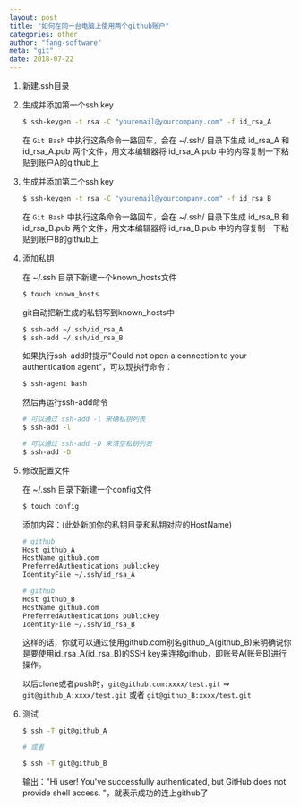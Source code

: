 ```yaml
---
layout: post
title: "如何在同一台电脑上使用两个github账户"
categories: other
author: "fang-software"
meta: "git"
date: 2018-07-22
---
```


1. 新建.ssh目录

2. 生成并添加第一个ssh key
    ``` bash
    $ ssh-keygen -t rsa -C "youremail@yourcompany.com" -f id_rsa_A
    ```
    在 `Git Bash` 中执行这条命令一路回车，会在 ~/.ssh/ 目录下生成 id_rsa_A 和 id_rsa_A.pub 两个文件，用文本编辑器将 id_rsa_A.pub 中的内容复制一下粘贴到账户A的github上

3. 生成并添加第二个ssh key
    ``` bash
    $ ssh-keygen -t rsa -C "youremail@yourcompany.com" -f id_rsa_B
    ```
    在 `Git Bash` 中执行这条命令一路回车，会在 ~/.ssh/ 目录下生成 id_rsa_B 和 id_rsa_B.pub 两个文件，用文本编辑器将 id_rsa_B.pub 中的内容复制一下粘贴到账户B的github上

4. 添加私钥

    在 ~/.ssh 目录下新建一个known_hosts文件
    ``` bash
    $ touch known_hosts
    ```

    git自动把新生成的私钥写到known_hosts中
    ``` bash
    $ ssh-add ~/.ssh/id_rsa_A
    $ ssh-add ~/.ssh/id_rsa_B
    ```

    如果执行ssh-add时提示"Could not open a connection to your authentication agent"，可以现执行命令：
    ``` bash
    $ ssh-agent bash
    ```

    然后再运行ssh-add命令
    ``` bash
    # 可以通过 ssh-add -l 来确私钥列表
    $ ssh-add -l

    # 可以通过 ssh-add -D 来清空私钥列表
    $ ssh-add -D
    ```

5. 修改配置文件

    在 ~/.ssh 目录下新建一个config文件
    ``` bash
    $ touch config
    ```

    添加内容：(此处新加你的私钥目录和私钥对应的HostName)
    ``` bash
    # github
    Host github_A
    HostName github.com
    PreferredAuthentications publickey
    IdentityFile ~/.ssh/id_rsa_A

    # github
    Host github_B
    HostName github.com
    PreferredAuthentications publickey
    IdentityFile ~/.ssh/id_rsa_B
    ```

    这样的话，你就可以通过使用github.com别名github_A(github_B)来明确说你是要使用id_rsa_A(id_rsa_B)的SSH key来连接github，即账号A(账号B)进行操作。

    以后clone或者push时，`git@github.com:xxxx/test.git` => `git@github_A:xxxx/test.git` 或者 `git@github_B:xxxx/test.git`

6. 测试
    ``` bash
    $ ssh -T git@github_A

    # 或者

    $ ssh -T git@github_B
    ```
    输出："Hi user! You've successfully authenticated, but GitHub does not provide shell access. "，就表示成功的连上github了